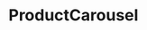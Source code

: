 <!-- generated by markdown-notes-tree -->

# ProductCarousel

<!-- optional markdown-notes-tree directory description starts here -->

<!-- optional markdown-notes-tree directory description ends here -->


